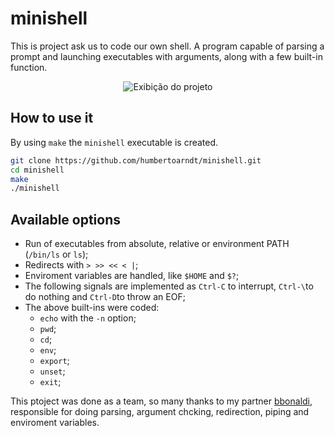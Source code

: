 # minishell

This is project ask us to code our own shell. A program capable of parsing a prompt and launching executables with arguments, along with a few built-in function.  

<div align="center">

![Exibição do projeto](https://raw.githubusercontent.com/humbertoarndt/minishell/master/imgs/minishell.gif)

</div>

## How to use it

By using `make` the `minishell` executable is created.

```sh
git clone https://github.com/humbertoarndt/minishell.git
cd minishell
make
./minishell
```

## Available options

 * Run of executables from absolute, relative or environment PATH (`/bin/ls` or `ls`);
 * Redirects with `> >> << < |`;
 * Enviroment variables are handled, like `$HOME` and `$?`;
 * The following signals are implemented as `Ctrl-C` to interrupt, `Ctrl-\`to do nothing and `Ctrl-D`to throw an EOF;
 * The above built-ins were coded:
    * `echo` with the `-n` option;
    * `pwd`;
    * `cd`;
    * `env`;
    * `export`;
    * `unset`;
    * `exit`;

This ptoject was done as a team, so many thanks to my partner [bbonaldi](https://github.com/brunobonaldi94), responsible for doing parsing, argument chcking, redirection, piping and enviroment variables.
